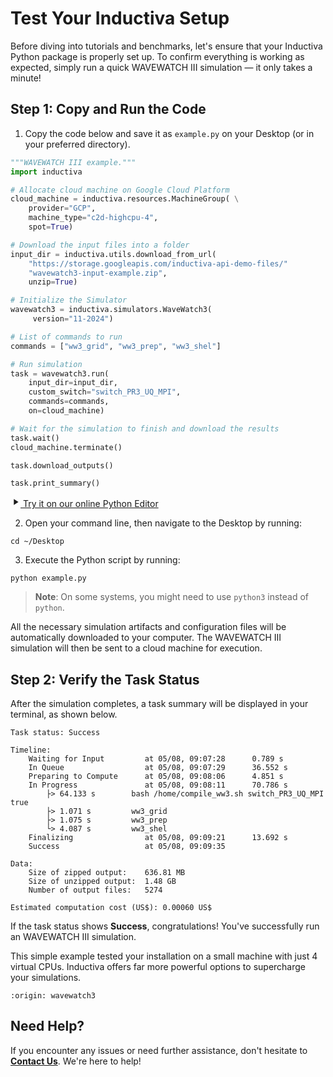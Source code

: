 # Test Your Inductiva Setup
Before diving into tutorials and benchmarks, let's ensure that your Inductiva Python package is properly set up. To confirm everything is working as expected, simply run a quick WAVEWATCH III simulation — it only takes a minute!

## Step 1: Copy and Run the Code

1. Copy the code below and save it as `example.py` on your Desktop (or in your preferred directory).

```python
"""WAVEWATCH III example."""
import inductiva

# Allocate cloud machine on Google Cloud Platform
cloud_machine = inductiva.resources.MachineGroup( \
    provider="GCP",
    machine_type="c2d-highcpu-4",
    spot=True)

# Download the input files into a folder
input_dir = inductiva.utils.download_from_url(
    "https://storage.googleapis.com/inductiva-api-demo-files/"
    "wavewatch3-input-example.zip",
    unzip=True)

# Initialize the Simulator
wavewatch3 = inductiva.simulators.WaveWatch3(
     version="11-2024")

# List of commands to run
commands = ["ww3_grid", "ww3_prep", "ww3_shel"]

# Run simulation
task = wavewatch3.run(
    input_dir=input_dir,
    custom_switch="switch_PR3_UQ_MPI",
    commands=commands,
    on=cloud_machine)

# Wait for the simulation to finish and download the results
task.wait()
cloud_machine.terminate()

task.download_outputs()

task.print_summary()
```

<a href="https://console-dev.inductiva.ai/editor?simulator_name=wavewatch3" class="try-playground-button" target="_blank">
  <svg class="icon" xmlns="http://www.w3.org/2000/svg" width="16" height="16" viewBox="0 0 24 24" fill="currentColor">
    <path d="M8 5v14l11-7z"/>
  </svg>
  Try it on our online Python Editor
</a>

2. Open your command line, then navigate to the Desktop by running:

```
cd ~/Desktop
```

3. Execute the Python script by running:

```
python example.py
```

> **Note**: On some systems, you might need to use `python3` instead of `python`.

All the necessary simulation artifacts and configuration files will be automatically downloaded to your computer. 
The WAVEWATCH III simulation will then be sent to a cloud machine for execution.

## Step 2: Verify the Task Status
After the simulation completes, a task summary will be displayed in your terminal, as shown below. 

```
Task status: Success

Timeline:
	Waiting for Input         at 05/08, 09:07:28      0.789 s
	In Queue                  at 05/08, 09:07:29      36.552 s
	Preparing to Compute      at 05/08, 09:08:06      4.851 s
	In Progress               at 05/08, 09:08:11      70.786 s
		├> 64.133 s        bash /home/compile_ww3.sh switch_PR3_UQ_MPI true
		├> 1.071 s         ww3_grid
		├> 1.075 s         ww3_prep
		└> 4.087 s         ww3_shel
	Finalizing                at 05/08, 09:09:21      13.692 s
	Success                   at 05/08, 09:09:35      

Data:
	Size of zipped output:    636.81 MB
	Size of unzipped output:  1.48 GB
	Number of output files:   5274

Estimated computation cost (US$): 0.00060 US$
```

If the task status shows **Success**, congratulations! You've successfully run an WAVEWATCH III simulation.

This simple example tested your installation on a small machine with just 4 virtual CPUs. Inductiva offers far more powerful options to supercharge your simulations.

```{banner_small}
:origin: wavewatch3
```

## Need Help?
If you encounter any issues or need further assistance, don't hesitate to [**Contact Us**](mailto:support@inductiva.ai). We're here to help!
